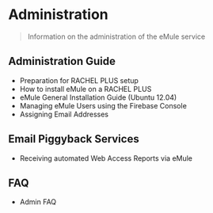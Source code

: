 # Administration
> Information on the administration of the eMule service

## Administration Guide
- Preparation for RACHEL PLUS setup
- How to install eMule on a RACHEL PLUS
- eMule General Installation Guide (Ubuntu 12.04)
- Managing eMule Users using the Firebase Console
- Assigning Email Addresses

## Email Piggyback Services
- Receiving automated Web Access Reports via eMule

## FAQ
- Admin FAQ

